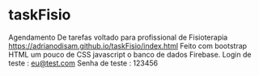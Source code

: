 # taskFisio
Agendamento De tarefas voltado para profissional de Fisioterapia
https://adrianodisam.github.io/taskFisio/index.html
 Feito com bootstrap HTML um pouco de CSS  javascript o 
banco de dados Firebase.
Login de teste : eu@test.com
Senha de teste : 123456
